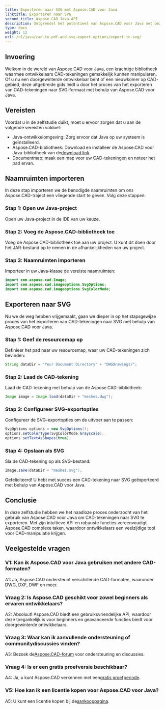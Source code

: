 ```yaml
---
title: Exporteren naar SVG met Aspose.CAD voor Java
linktitle: Exporteren naar SVG
second_title: Aspose.CAD Java-API
description: Ontgrendel het potentieel van Aspose.CAD voor Java met onze stapsgewijze handleiding voor het exporteren van CAD-tekeningen naar SVG. Leer hoe u naamruimten importeert, opties configureert en Aspose.CAD naadloos in uw Java-project integreert.
type: docs
weight: 12
url: /nl/java/cad-to-pdf-and-svg-export-options/export-to-svg/
---
```

## Invoering

Welkom in de wereld van Aspose.CAD voor Java, een krachtige bibliotheek waarmee ontwikkelaars CAD-tekeningen gemakkelijk kunnen manipuleren. Of u nu een doorgewinterde ontwikkelaar bent of een nieuwkomer op CAD-gebied, deze uitgebreide gids leidt u door het proces van het exporteren van CAD-tekeningen naar SVG-formaat met behulp van Aspose.CAD voor Java.

## Vereisten

Voordat u in de zelfstudie duikt, moet u ervoor zorgen dat u aan de volgende vereisten voldoet:

- Java-ontwikkelomgeving: Zorg ervoor dat Java op uw systeem is geïnstalleerd.
-  Aspose.CAD-bibliotheek: Download en installeer de Aspose.CAD voor Java-bibliotheek van de[download link](https://releases.aspose.com/cad/java/).
- Documentmap: maak een map voor uw CAD-tekeningen en noteer het pad ervan.

## Naamruimten importeren

In deze stap importeren we de benodigde naamruimten om ons Aspose.CAD-traject een vliegende start te geven. Volg deze stappen:

### Stap 1: Open uw Java-project
Open uw Java-project in de IDE van uw keuze.

### Stap 2: Voeg de Aspose.CAD-bibliotheek toe
Voeg de Aspose.CAD-bibliotheek toe aan uw project. U kunt dit doen door het JAR-bestand op te nemen in de afhankelijkheden van uw project.

### Stap 3: Naamruimten importeren
Importeer in uw Java-klasse de vereiste naamruimten:

```java
import com.aspose.cad.Image;
import com.aspose.cad.imageoptions.SvgOptions;
import com.aspose.cad.imageoptions.SvgColorMode;
```

## Exporteren naar SVG

Nu we de weg hebben vrijgemaakt, gaan we dieper in op het stapsgewijze proces van het exporteren van CAD-tekeningen naar SVG met behulp van Aspose.CAD voor Java.

### Stap 1: Geef de resourcemap op

Definieer het pad naar uw resourcemap, waar uw CAD-tekeningen zich bevinden:

```java
String dataDir = "Your Document Directory" + "DWGDrawings/";
```

### Stap 2: Laad de CAD-tekening

Laad de CAD-tekening met behulp van de Aspose.CAD-bibliotheek:

```java
Image image = Image.load(dataDir + "meshes.dwg");
```

### Stap 3: Configureer SVG-exportopties

Configureer de SVG-exportopties om de uitvoer aan te passen:

```java
SvgOptions options = new SvgOptions();
options.setColorType(SvgColorMode.Grayscale);
options.setTextAsShapes(true);
```

### Stap 4: Opslaan als SVG

Sla de CAD-tekening op als SVG-bestand:

```java
image.save(dataDir + "meshes.svg");
```

Gefeliciteerd! U hebt met succes een CAD-tekening naar SVG geëxporteerd met behulp van Aspose.CAD voor Java.

## Conclusie

In deze zelfstudie hebben we het naadloze proces onderzocht van het gebruik van Aspose.CAD voor Java om CAD-tekeningen naar SVG te exporteren. Met zijn intuïtieve API en robuuste functies vereenvoudigt Aspose.CAD complexe taken, waardoor ontwikkelaars een veelzijdige tool voor CAD-manipulatie krijgen.

## Veelgestelde vragen

### V1: Kan ik Aspose.CAD voor Java gebruiken met andere CAD-formaten?

A1: Ja, Aspose.CAD ondersteunt verschillende CAD-formaten, waaronder DWG, DXF, DWF en meer.

### Vraag 2: Is Aspose.CAD geschikt voor zowel beginners als ervaren ontwikkelaars?

A2: Absoluut! Aspose.CAD biedt een gebruiksvriendelijke API, waardoor deze toegankelijk is voor beginners en geavanceerde functies biedt voor doorgewinterde ontwikkelaars.

### Vraag 3: Waar kan ik aanvullende ondersteuning of communitydiscussies vinden?

 A3: Bezoek de[Aspose.CAD-forum](https://forum.aspose.com/c/cad/19) voor ondersteuning en discussies.

### Vraag 4: Is er een gratis proefversie beschikbaar?

 A4: Ja, u kunt Aspose.CAD verkennen met een[gratis proefperiode](https://releases.aspose.com/).

### V5: Hoe kan ik een licentie kopen voor Aspose.CAD voor Java?

 A5: U kunt een licentie kopen bij de[aankooppagina](https://purchase.aspose.com/buy).